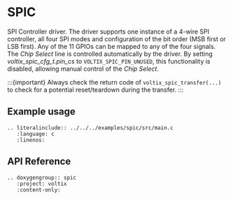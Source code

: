 # SPIC

SPI Controller driver.
The driver supports one instance of a 4-wire SPI controller, all four SPI modes and configuration of the bit order (MSB first or LSB first).
Any of the 11 GPIOs can be mapped to any of the four signals.
The *Chip Select* line is controlled automatically by the driver.
By setting *voltix_spic_cfg_t.pin_cs* to `VOLTIX_SPIC_PIN_UNUSED`, this functionality is disabled, allowing manual control of the *Chip Select*.

:::{important}
Always check the return code of `voltix_spic_transfer(...)` to check for a potential reset/teardown during the transfer.
:::

## Example usage

```{eval-rst}
.. literalinclude:: ../../../examples/spic/src/main.c
   :language: c
   :linenos:
```

## API Reference

```{eval-rst}
.. doxygengroup:: spic
   :project: voltix
   :content-only:
```